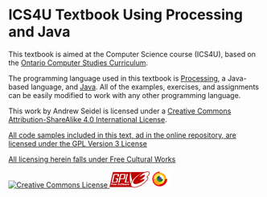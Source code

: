 ICS4U Textbook Using Processing and Java
=======

This textbook is aimed at the Computer Science course (ICS4U), based on the [Ontario Computer Studies Curriculum](https://www.edu.gov.on.ca/eng/curriculum/secondary/computer10to12_2008.pdf).

The programming language used in this textbook is [Processing](http://www.processing.org/), a Java-based language, and [Java](http://www.oracle.com/technetwork/java/javase/downloads/index.html).  All of the examples, exercises, and assignments can be easily modified to work with any other programming language.

This work by <span xmlns:cc="http://creativecommons.org/ns#" property="cc:attributionName">Andrew Seidel</span> is licensed under a <a rel="license" href="http://creativecommons.org/licenses/by-sa/4.0/">Creative Commons Attribution-ShareAlike 4.0 International License</a>.

[All code samples included in this text, ad in the online repository, are licensed under the GPL Version 3 License](http://www.gnu.org/licenses/gpl.html)

[All licensing herein falls under Free Cultural Works](http://freedomdefined.org/Definition)

<a rel="license" href="http://creativecommons.org/licenses/by-sa/4.0/"><img alt="Creative Commons License" style="border-width:0" src="https://i.creativecommons.org/l/by-sa/4.0/88x31.png" />
<a href="http://www.gnu.org/licenses/gpl.html"><img src="./img/gplv3-127x51.png" alt="GPL Version 3"><a href="http://freedomdefined.org/Definition"><img src="./img/freecontent_logo.png" alt="Free Cultural Works"></a>